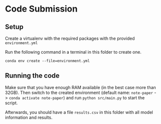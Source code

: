 # Code Submission

## Setup
Create a virtualenv with the required packages with the provided `environment.yml`

Run the following command in a terminal in this folder to create one.

```
conda env create --file=environment.yml
```

## Running the code

Make sure that you have enough RAM available (in the best case more than 32GB). Then switch to the created environment (default name: `note-paper` -> `conda activate note-paper`) and run `python src/main.py` to start the script.

Afterwards, you should have a file `results.csv` in this folder with all model information and results.

